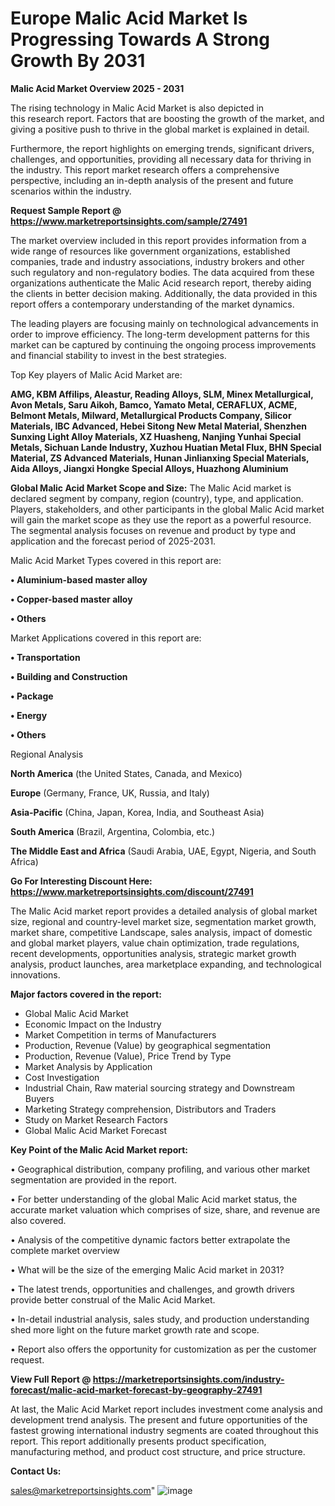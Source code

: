 # Europe Malic Acid Market Is Progressing Towards A Strong Growth By 2031

<Strong> Malic Acid Market Overview 2025 - 2031</strong>

The rising technology in Malic Acid Market is also depicted in this research report. Factors that are boosting the growth of the market, and giving a positive push to thrive in the global market is explained in detail.

Furthermore, the report highlights on emerging trends, significant drivers, challenges, and opportunities, providing all necessary data for thriving in the industry. This report market research offers a comprehensive perspective, including an in-depth analysis of the present and future scenarios within the industry.

<strong>Request Sample Report @ <a href=https://www.marketreportsinsights.com/sample/27491>https://www.marketreportsinsights.com/sample/27491</a></strong>

The market overview included in this report provides information from a wide range of resources like government organizations, established companies, trade and industry associations, industry brokers and other such regulatory and non-regulatory bodies. The data acquired from these organizations authenticate the Malic Acid research report, thereby aiding the clients in better decision making. Additionally, the data provided in this report offers a contemporary understanding of the market dynamics.

The leading players are focusing mainly on technological advancements in order to improve efficiency. The long-term development patterns for this market can be captured by continuing the ongoing process improvements and financial stability to invest in the best strategies.

Top Key players of Malic Acid Market are:

<strong>AMG, KBM Affilips, Aleastur, Reading Alloys, SLM, Minex Metallurgical, Avon Metals, Saru Aikoh, Bamco, Yamato Metal, CERAFLUX, ACME, Belmont Metals, Milward, Metallurgical Products Company, Silicor Materials, IBC Advanced, Hebei Sitong New Metal Material, Shenzhen Sunxing Light Alloy Materials, XZ Huasheng, Nanjing Yunhai Special Metals, Sichuan Lande Industry, Xuzhou Huatian Metal Flux, BHN Special Material, ZS Advanced Materials, Hunan Jinlianxing Special Materials, Aida Alloys, Jiangxi Hongke Special Alloys, Huazhong Aluminium</strong>

<strong><b>Global Malic Acid Market Scope and Size:</b></strong>
The Malic Acid market is declared segment by company, region (country), type, and application. Players, stakeholders, and other participants in the global Malic Acid market will gain the market scope as they use the report as a powerful resource. The segmental analysis focuses on revenue and product by type and application and the forecast period of 2025-2031.

Malic Acid Market Types covered in this report are:

<strong>• Aluminium-based master alloy

• Copper-based master alloy

• Others</strong>

Market Applications covered in this report are:

<strong>• Transportation

• Building and Construction

• Package

• Energy

• Others</strong> 

Regional Analysis

<strong>North America</strong> (the United States, Canada, and Mexico)

<strong>Europe</strong> (Germany, France, UK, Russia, and Italy)

<strong>Asia-Pacific</strong> (China, Japan, Korea, India, and Southeast Asia)

<strong>South America</strong> (Brazil, Argentina, Colombia, etc.)

<strong>The Middle East and Africa</strong> (Saudi Arabia, UAE, Egypt, Nigeria, and South Africa)

<strong>Go For Interesting Discount Here: <a href=https://www.marketreportsinsights.com/discount/27491>https://www.marketreportsinsights.com/discount/27491</a></strong>

The Malic Acid market report provides a detailed analysis of global market size, regional and country-level market size, segmentation market growth, market share, competitive Landscape, sales analysis, impact of domestic and global market players, value chain optimization, trade regulations, recent developments, opportunities analysis, strategic market growth analysis, product launches, area marketplace expanding, and technological innovations.

<strong><b>Major factors covered in the report:</b></strong>
<ul>
  <li>Global Malic Acid Market </li>
  <li>Economic Impact on the Industry</li>
  <li>Market Competition in terms of Manufacturers</li>
  <li>Production, Revenue (Value) by geographical segmentation</li>
  <li>Production, Revenue (Value), Price Trend by Type</li>
  <li>Market Analysis by Application</li>
  <li>Cost Investigation</li>
  <li>Industrial Chain, Raw material sourcing strategy and Downstream Buyers</li>
  <li>Marketing Strategy comprehension, Distributors and Traders</li>
  <li>Study on Market Research Factors</li>
  <li>Global Malic Acid Market Forecast</li>
</ul>

<strong><b>Key Point of the Malic Acid Market report:</b></strong>

• Geographical distribution, company profiling, and various other market segmentation are provided in the report.

• For better understanding of the global Malic Acid market status, the accurate market valuation which comprises of size, share, and revenue are also covered.

• Analysis of the competitive dynamic factors better extrapolate the complete market overview

• What will be the size of the emerging Malic Acid market in 2031?

• The latest trends, opportunities and challenges, and growth drivers provide better construal of the Malic Acid Market.

• In-detail industrial analysis, sales study, and production understanding shed more light on the future market growth rate and scope.

• Report also offers the opportunity for customization as per the customer request.

<strong><b>View Full Report @ <a href=https://marketreportsinsights.com/industry-forecast/malic-acid-market-forecast-by-geography-27491>https://marketreportsinsights.com/industry-forecast/malic-acid-market-forecast-by-geography-27491</a></b></strong>


At last, the Malic Acid Market report includes investment come analysis and development trend analysis. The present and future opportunities of the fastest growing international industry segments are coated throughout this report. This report additionally presents product specification, manufacturing method, and product cost structure, and price structure.

<strong>Contact Us:</strong>

sales@marketreportsinsights.com"
![image](https://github.com/user-attachments/assets/1dae6c2b-a96d-4349-adfa-c44eb317d162)
